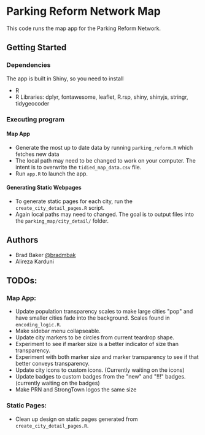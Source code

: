 # Parking Reform Network Map

This code runs the map app for the Parking Reform Network. 


## Getting Started

### Dependencies

The app is built in Shiny, so you need to install
* R
* R Libraries: dplyr, fontawesome, leaflet, R.rsp, shiny, shinyjs, stringr, tidygeocoder

### Executing program

#### Map App

* Generate the most up to date data by running `parking_reform.R` which fetches new data
* The local path may need to be changed to work on your computer. The intent is to overwrite the `tidied_map_data.csv` file.
* Run `app.R` to launch the app.

#### Generating Static Webpages

* To generate static pages for each city, run the `create_city_detail_pages.R` script.
* Again local paths may need to changed. The goal is to output files into the `parking_map/city_detail/` folder.

## Authors

- Brad Baker [@bradmbak](https://twitter.com/bradmbak)
- Alireza Karduni

## TODOs:

### Map App:
* Update population transparency scales to make large cities "pop" and have smaller cities fade into the background. Scales found in `encoding_logic.R`.
* Make sidebar menu collapseable.  
* Update city markers to be circles from current teardrop shape.
* Experiment to see if marker size is a better indicator of size than transparency.
* Experiment with both marker size and marker transparency to see if that better conveys transparency.
* Update city icons to custom icons. (Currently waiting on the icons)
* Update badges to custom badges from the "new" and "!!!" badges. (currently waiting on the badges)
* Make PRN and StrongTown logos the same size

### Static Pages: 
* Clean up design on static pages generated from `create_city_detail_pages.R`.
